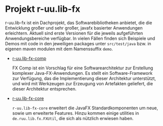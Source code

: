 # Projekt r-uu.lib-fx

r-uu.lib-fx ist ein Dachprojekt, das Softwarebibliotheken anbietet, die die Entwicklung großer und sehr großer, javafx basierter Anwendungen erleichtern. Aktuell sind erste Versionen für die jeweils aufgeführten Anwendungsbereiche verfügbar. In vielen Fällen finden sich Beispiele und Demos mit code in den jeweiligen packages unter ```src/test/java``` bzw. in eigenen maven modulen mit dem Namenssuffix ```demo```.

- [r-uu.lib-fx-comp](comp/readme.de.md)

  FX Comp ist ein Vorschlag für eine Softwarearchitektur zur Erstellung komplexer Java-FX-Anwendungen. Es stellt ein Software-Framework zur Verfügung, das die Implementierung dieser Architektur unterstützt, und wird mit Werkzeugen zur Erzeugung von Artefakten geliefert, die dieser Architektur entsprechen.
  
- [r-uu.lib-fx-core](core/readme.de.md)

  ```r-uu.lib-fx-core``` erweitert die JavaFX Standardkomponenten um neue, sowie um erweiterte Features. Hinzu kommen einige utilities in ```de.ruu.lib.fx.FXUtil```, die sich als nützlich erwiesen haben.